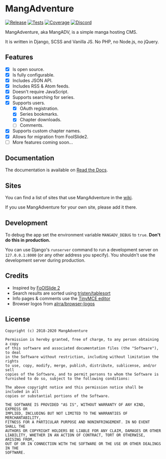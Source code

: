 # MangAdventure

[![Release](https://img.shields.io/github/release/mangadventure/MangAdventure.svg?include_prereleases&label=Release&logo=github)](https://github.com/mangadventure/MangAdventure/releases)
[![Tests](https://img.shields.io/travis/mangadventure/MangAdventure?label=Tests&logo=travis)](https://travis-ci.org/mangadventure/MangAdventure)
[![Coverage](https://img.shields.io/coveralls/github/mangadventure/MangAdventure?label=Coverage&logo=coveralls)](https://coveralls.io/github/mangadventure/MangAdventure)
[![Discord](https://img.shields.io/discord/678589874475106312?color=7289DA&label=Discord&logo=discord)](https://discord.gg/GsJyhSz)

MangAdventure, aka MangADV, is a simple manga hosting CMS.

It is written in Django, SCSS and Vanilla JS. No PHP, no Node.js, no jQuery.

## Features

* [x] Is open source.
* [x] Is fully configurable.
* [x] Includes JSON API.
* [x] Includes RSS & Atom feeds.
* [x] Doesn't require JavaScript.
* [x] Supports searching for series.
* [x] Supports users.
  * [x] OAuth registration.
  * [x] Series bookmarks.
  * [x] Chapter downloads.
  * [ ] Comments.
* [x] Supports custom chapter names.
* [x] Allows for migration from FoolSlide2.
* [ ] More features coming soon...

## Documentation

The documentation is available on [Read the Docs][rtfd].

[rtfd]: https://mangadventure.rtfd.io

## Sites

You can find a list of sites that use MangAdventure in the [wiki][wiki].

If you use MangAdventure for your own site, please add it there.

[wiki]: https://github.com/mangadventure/MangAdventure/wiki

## Development

<!-- We'll write proper guidelines soon. -->

To debug the app set the environment variable `MANGADV_DEBUG`
to `true`. **Don't do this in production.**

You can use Django's `runserver` command to run a development
server on `127.0.0.1:8000` (or any other address you specify).
You shouldn't use the development server during production.

## Credits

* Inspired by [FoOlSlide 2](https://github.com/chocolatkey/FoOlSlide2)
* Search results are sorted using [tristen/tablesort](https://github.com/tristen/tablesort)
* Info pages & comments use the [TinyMCE editor](https://www.tiny.cloud/)
* Browser logos from [alrra/browser-logos](https://github.com/alrra/browser-logos)

## License

    Copyright (c) 2018-2020 MangAdventure

    Permission is hereby granted, free of charge, to any person obtaining a copy
    of this software and associated documentation files (the "Software"), to deal
    in the Software without restriction, including without limitation the rights
    to use, copy, modify, merge, publish, distribute, sublicense, and/or sell
    copies of the Software, and to permit persons to whom the Software is
    furnished to do so, subject to the following conditions:

    The above copyright notice and this permission notice shall be included in all
    copies or substantial portions of the Software.

    THE SOFTWARE IS PROVIDED "AS IS", WITHOUT WARRANTY OF ANY KIND, EXPRESS OR
    IMPLIED, INCLUDING BUT NOT LIMITED TO THE WARRANTIES OF MERCHANTABILITY,
    FITNESS FOR A PARTICULAR PURPOSE AND NONINFRINGEMENT. IN NO EVENT SHALL THE
    AUTHORS OR COPYRIGHT HOLDERS BE LIABLE FOR ANY CLAIM, DAMAGES OR OTHER
    LIABILITY, WHETHER IN AN ACTION OF CONTRACT, TORT OR OTHERWISE, ARISING FROM,
    OUT OF OR IN CONNECTION WITH THE SOFTWARE OR THE USE OR OTHER DEALINGS IN THE
    SOFTWARE.
